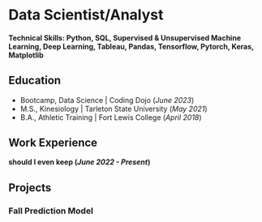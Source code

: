 # Data Scientist/Analyst

#### Technical Skills: Python, SQL, Supervised & Unsupervised Machine Learning, Deep Learning, Tableau, Pandas, Tensorflow, Pytorch, Keras, Matplotlib

## Education
- Bootcamp, Data Science | Coding Dojo (_June 2023_)								       		
- M.S., Kinesiology	| Tarleton State University (_May 2021_)	 			        		
- B.A., Athletic Training | Fort Lewis College (_April 2018_)

## Work Experience
**should I even keep (_June 2022 - Present_)**

## Projects
### Fall Prediction Model
